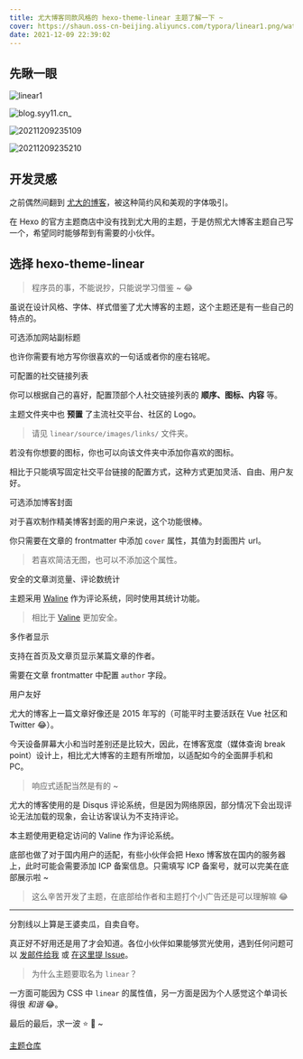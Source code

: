 ```yaml
---
title: 尤大博客同款风格的 hexo-theme-linear 主题了解一下 ~
cover: https://shaun.oss-cn-beijing.aliyuncs.com/typora/linear1.png/watermark
date: 2021-12-09 22:39:02
---
```


## 先瞅一眼




![linear1](https://shaun.oss-cn-beijing.aliyuncs.com/typora/linear1.png/watermark)



![blog.syy11.cn_](https://shaun.oss-cn-beijing.aliyuncs.com/typora/blog.syy11.cn_.png/watermark)

![20211209235109](https://shaun.oss-cn-beijing.aliyuncs.com/typora/20211209235109.png/watermark)

![20211209235210](https://shaun.oss-cn-beijing.aliyuncs.com/typora/20211209235210.png/watermark)


## 开发灵感

之前偶然间翻到 [尤大的博客](https://blog.evanyou.me/)，被这种简约风和美观的字体吸引。

在 Hexo 的官方主题商店中没有找到尤大用的主题，于是仿照尤大博客主题自己写一个，希望同时能够帮到有需要的小伙伴。

## 选择 hexo-theme-linear

> 程序员的事，不能说抄，只能说学习借鉴 ~ 😂

虽说在设计风格、字体、样式借鉴了尤大博客的主题，这个主题还是有一些自己的特点的。


  可选添加网站副标题

  也许你需要有地方写你很喜欢的一句话或者你的座右铭呢。



  可配置的社交链接列表

  你可以根据自己的喜好，配置顶部个人社交链接列表的 **顺序、图标、内容** 等。

  主题文件夹中也 **预置** 了主流社交平台、社区的 Logo。

  > 请见 `linear/source/images/links/` 文件夹。

  若没有你想要的图标，你也可以向该文件夹中添加你喜欢的图标。

  相比于只能填写固定社交平台链接的配置方式，这种方式更加灵活、自由、用户友好。



  可选添加博客封面

  对于喜欢制作精美博客封面的用户来说，这个功能很棒。

  你只需要在文章的 frontmatter 中添加 `cover` 属性，其值为封面图片 url。

  > 若喜欢简洁无图，也可以不添加这个属性。



  安全的文章浏览量、评论数统计

  主题采用 [Waline](https://waline.js.org/) 作为评论系统，同时使用其统计功能。

  > 相比于 [Valine](https://valine.js.org/) 更加安全。



  多作者显示

  支持在首页及文章页显示某篇文章的作者。

  需要在文章 frontmatter 中配置 `author` 字段。



  用户友好

  尤大的博客上一篇文章好像还是 2015 年写的（可能平时主要活跃在 Vue 社区和 Twitter 😂）。

  今天设备屏幕大小和当时差别还是比较大，因此，在博客宽度（媒体查询 break point）设计上，相比尤大博客的主题有所增加，以适配如今的全面屏手机和 PC。

  > 响应式适配当然是有的 ~

  尤大的博客使用的是 Disqus 评论系统，但是因为网络原因，部分情况下会出现评论无法加载的现象，会让访客误认为不支持评论。

  本主题使用更稳定访问的 Valine 作为评论系统。

  底部也做了对于国内用户的适配，有些小伙伴会把 Hexo 博客放在国内的服务器上，此时可能会需要添加 ICP 备案信息。只需填写 ICP 备案号，就可以完美在底部展示啦 ~

  > 这么辛苦开发了主题，在底部给作者和主题打个小广告还是可以理解嘛 😂


---

分割线以上算是王婆卖瓜，自卖自夸。

真正好不好用还是用了才会知道。各位小伙伴如果能够赏光使用，遇到任何问题可以 [发邮件给我](mailto:syy11cn@outlook.com) 或 [在这里提 Issue](https://github.com/syy11cn/hexo-theme-linear/issues)。

> 为什么主题要取名为 `linear`？

一方面可能因为 CSS 中 `linear` 的属性值，另一方面是因为个人感觉这个单词长得很 _和谐_ 😂。

最后的最后，求一波 ⭐ 🙏 ~

[主题仓库](https://github.com/syy11cn/hexo-theme-linear/)

